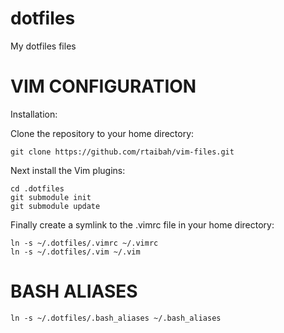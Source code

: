 dotfiles
=========

My dotfiles files

# VIM CONFIGURATION
Installation:

Clone the repository to your home directory:

    git clone https://github.com/rtaibah/vim-files.git

Next install the Vim plugins:

    cd .dotfiles 
    git submodule init
    git submodule update

Finally create a symlink to the .vimrc file in your home directory:

    ln -s ~/.dotfiles/.vimrc ~/.vimrc
    ln -s ~/.dotfiles/.vim ~/.vim

# BASH ALIASES
    ln -s ~/.dotfiles/.bash_aliases ~/.bash_aliases



